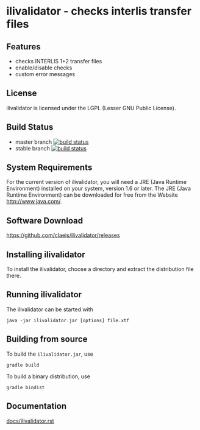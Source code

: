 # ilivalidator - checks interlis transfer files

## Features
- checks INTERLIS 1+2 transfer files
- enable/disable checks
- custom error messages

## License
ilivalidator is licensed under the LGPL (Lesser GNU Public License).

## Build Status
- master branch [![build status](https://www.travis-ci.org/claeis/ilivalidator.svg?branch=master)](https://www.travis-ci.org/claeis/ilivalidator)
- stable branch [![build status](https://www.travis-ci.org/claeis/ilivalidator.svg?branch=stable)](https://www.travis-ci.org/claeis/ilivalidator)

## System Requirements
For the current version of ilivalidator, you will need a JRE (Java Runtime Environment) installed on your system, version 1.6 or later.
The JRE (Java Runtime Environment) can be downloaded for free from the Website <http://www.java.com/>.

## Software Download 
<https://github.com/claeis/ilivalidator/releases>

## Installing ilivalidator
To install the ilivalidator, choose a directory and extract the distribution file there. 

## Running ilivalidator
The ilivalidator can be started with

    java -jar ilivalidator.jar [options] file.xtf

## Building from source
To build the `ilivalidator.jar`, use

    gradle build

To build a binary distribution, use

    gradle bindist

## Documentation
[docs/ilivalidator.rst](docs/ilivalidator.rst)

